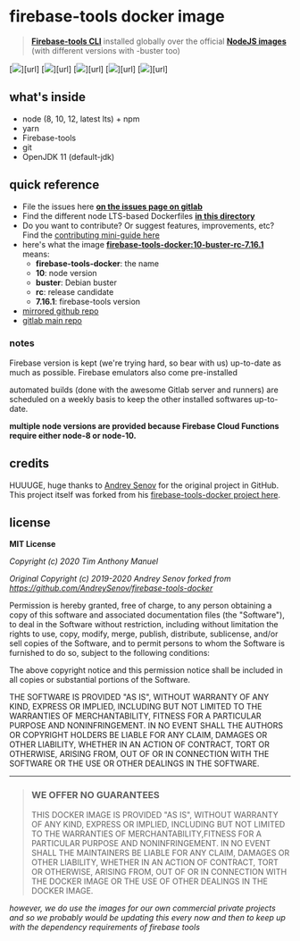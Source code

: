 # firebase-tools docker image

> **[Firebase-tools CLI](https://www.npmjs.com/package/firebase-tools)** installed
> globally over the official **[NodeJS images](https://hub.docker.com/_/node)** (with
> different versions with -buster too)

<!--
  PLAIN TEXT DESCRIPTION FOR DOCKER HUB:

      Firebase-tools CLI installed globally over the official NodeJS images (different versions + buster)
  -->

[![](https://img.shields.io/badge/nodejs-8,%2010,%2012,%20LTS-3c873a?style=for-the-badge&logo=node.js&labelColor=112)][url]
[![](https://img.shields.io/badge/firebase--tools-7.16.1-ea3b00?style=for-the-badge&logo=firebase&labelColor=112)][url]
[![](https://img.shields.io/badge/USED%20FOR%20-docker-blue?style=for-the-badge&logo=docker&labelColor=112)][url]
[![](https://img.shields.io/badge/CI%2FCD%20by-gitlab-ea3b00?style=for-the-badge&logo=gitlab&labelColor=112)][url]
[![](https://img.shields.io/badge/OpenJDK-11-ea3b00?style=for-the-badge&labelColor=111)][url]

## what's inside

- node (8, 10, 12, latest lts) + npm
- yarn
- Firebase-tools
- git
- OpenJDK 11 (default-jdk)

## quick reference

- File the issues here
  **[on the issues page on gitlab](https://gitlab.com/timanthony/firebase-tools-docker/-/issues)**
- Find the different node LTS-based Dockerfiles
  **[in this directory](./node-lts/)**
- Do you want to contribute? Or suggest features, improvements, etc? Find
  the [contributing mini-guide here](./CONTRIBUTING.md)
- here's what the image **[firebase-tools-docker:10-buster-rc-7.16.1](registry.gitlab.com/timanthony/firebase-tools-docker:10-buster-rc-7.16.1)**
  means:
  - **firebase-tools-docker**: the name
  - **10**: node version
  - **buster**: Debian buster
  - **rc**: release candidate
  - **7.16.1**: firebase-tools version
- [mirrored github repo](https://github.com/brightknight08/firebase-tools-docker)
- [gitlab main repo](https://gitlab.com/timanthony/firebase-tools-docker)

### notes

Firebase version is kept (we're trying hard, so bear with us)
up-to-date as much as possible. Firebase emulators also come pre-installed

automated builds (done with the awesome Gitlab server and runners) are scheduled
on a weekly basis to keep the other installed softwares up-to-date.

**multiple node versions are provided because Firebase Cloud Functions require
either node-8 or node-10.**

## credits

HUUUGE, huge thanks to [Andrey Senov](https://github.com/AndreySenov) for the original project in
GitHub. This project itself was forked from his
[firebase-tools-docker project here](https://github.com/AndreySenov/firebase-tools-docker).

## license

**MIT License**

_Copyright (c) 2020 Tim Anthony Manuel_

_Original Copyright (c) 2019-2020 Andrey Senov
forked from https://github.com/AndreySenov/firebase-tools-docker_

Permission is hereby granted, free of charge, to any person obtaining a copy
of this software and associated documentation files (the "Software"), to deal
in the Software without restriction, including without limitation the rights
to use, copy, modify, merge, publish, distribute, sublicense, and/or sell
copies of the Software, and to permit persons to whom the Software is
furnished to do so, subject to the following conditions:

The above copyright notice and this permission notice shall be included in all
copies or substantial portions of the Software.

THE SOFTWARE IS PROVIDED "AS IS", WITHOUT WARRANTY OF ANY KIND, EXPRESS OR
IMPLIED, INCLUDING BUT NOT LIMITED TO THE WARRANTIES OF MERCHANTABILITY,
FITNESS FOR A PARTICULAR PURPOSE AND NONINFRINGEMENT. IN NO EVENT SHALL THE
AUTHORS OR COPYRIGHT HOLDERS BE LIABLE FOR ANY CLAIM, DAMAGES OR OTHER
LIABILITY, WHETHER IN AN ACTION OF CONTRACT, TORT OR OTHERWISE, ARISING FROM,
OUT OF OR IN CONNECTION WITH THE SOFTWARE OR THE USE OR OTHER DEALINGS IN THE
SOFTWARE.

---

> ### WE OFFER NO GUARANTEES
>
> THIS DOCKER IMAGE IS PROVIDED "AS IS", WITHOUT WARRANTY OF ANY KIND,
> EXPRESS OR IMPLIED, INCLUDING BUT NOT LIMITED TO THE WARRANTIES OF
> MERCHANTABILITY,FITNESS FOR A PARTICULAR PURPOSE AND NONINFRINGEMENT.
> IN NO EVENT SHALL THE MAINTAINERS BE LIABLE FOR ANY CLAIM, DAMAGES OR
> OTHER LIABILITY, WHETHER IN AN ACTION OF CONTRACT, TORT OR OTHERWISE,
> ARISING FROM, OUT OF OR IN CONNECTION WITH THE DOCKER IMAGE OR THE USE
> OF OTHER DEALINGS IN THE DOCKER IMAGE.

_however, we do use the images for our own commercial private projects and so we
probably would be updating this every now and then to keep up with the dependency
requirements of firebase tools_
